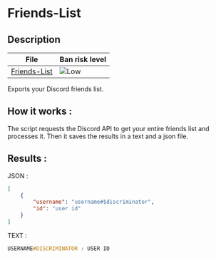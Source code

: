 # Friends-List


## Description

| File | Ban risk level |
| --- | --- |
| [Friends-List](../modules/Friends-List.js) | ![Low](https://img.shields.io/badge/-Low-brightgreen) |

Exports your Discord friends list.


## How it works :

The script requests the Discord API to get your entire friends list and processes it. Then it saves the results in a text and a json file.


## Results :

JSON :
```json
[
    {
        "username": "username#$discriminator",
        "id": "user id"
    }
]
```
TEXT :
```css
USERNAME#DISCRIMINATOR : USER ID
```